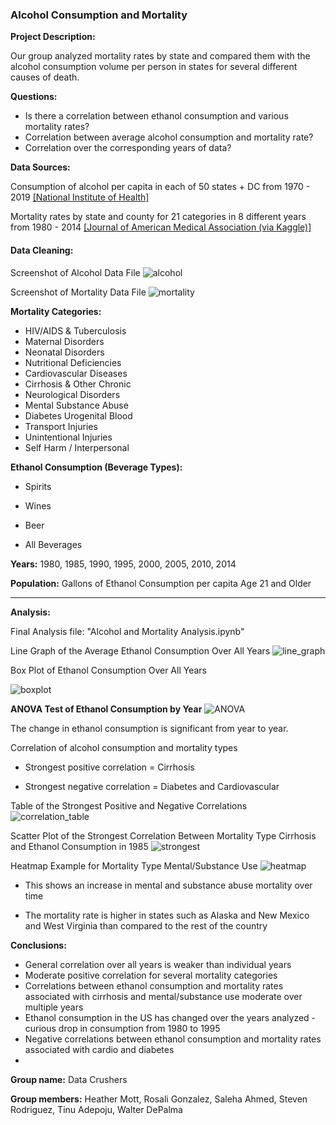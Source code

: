 ### Alcohol Consumption and Mortality

**Project Description:**

Our group analyzed mortality rates by state and compared them with the alcohol consumption volume per person in states for several different causes of death.



**Questions:**

* Is there a correlation between ethanol consumption and various mortality rates?
* Correlation between average alcohol consumption and mortality rate?
* Correlation over the corresponding years of data?



**Data Sources:**

Consumption of alcohol per capita in each of 50 states + DC from 1970 - 2019 [[National Institute of Health]](https://pubs.niaaa.nih.gov/publications/surveillance117/pcyr1970-2019.txt)

Mortality rates by state and county for 21 categories in 8 different years from 1980 - 2014 [[Journal of American Medical Association (via Kaggle)]](https://www.kaggle.com/IHME/us-countylevel-mortality)



#### **Data Cleaning:** 

Screenshot of Alcohol Data File
![alcohol](Images/screenshot_alcohol_file.png)

Screenshot of Mortality Data File
![mortality](Images/screenshot_mortality_file.png)

**Mortality Categories:**

* HIV/AIDS & Tuberculosis
* Maternal Disorders
* Neonatal Disorders
* Nutritional Deficiencies
* Cardiovascular Diseases
* Cirrhosis & Other Chronic
* Neurological Disorders
* Mental Substance Abuse
* Diabetes Urogenital Blood
* Transport Injuries
* Unintentional Injuries
* Self Harm / Interpersonal

**Ethanol Consumption (Beverage Types):**

* Spirits

* Wines

* Beer

* All Beverages

**Years:** 1980, 1985, 1990, 1995, 2000, 2005, 2010, 2014

**Population:** Gallons of Ethanol Consumption per capita Age 21 and Older

****



**Analysis:**

Final Analysis file: "Alcohol and Mortality Analysis.ipynb"

Line Graph of the Average Ethanol Consumption Over All Years
![line_graph](Images/Avg_Ethanol_allyears.png)

Box Plot of Ethanol Consumption Over All Years

![boxplot](Images/BoxPlot_allyears.png)

**ANOVA Test of Ethanol Consumption by Year**
![ANOVA](Images/screenshot_ANOVA.png)

The change in ethanol consumption is significant from year to year.

Correlation of alcohol consumption and mortality types

* Strongest positive correlation = Cirrhosis

* Strongest negative correlation = Diabetes and Cardiovascular

Table of the Strongest Positive and Negative Correlations
 ![correlation_table](Images/correlation_table_strongest_positive.png)

Scatter Plot of the Strongest Correlation Between Mortality Type Cirrhosis and Ethanol Consumption in 1985
  ![strongest](Images/Cirrhosis_scatter_1985.png)

Heatmap Example for Mortality Type Mental/Substance Use
![heatmap](Images/heatmap.png)
*  This shows an increase in mental and substance abuse mortality over time

*  The mortality rate is higher in states such as Alaska and New Mexico and West Virginia than compared to the rest of the country

**Conclusions:**

* General correlation over all years is weaker than individual years
* Moderate positive correlation for several mortality categories
* Correlations between ethanol consumption and mortality rates associated with cirrhosis and mental/substance use moderate over multiple years
* Ethanol consumption in the US has changed over the years analyzed - curious drop in consumption from 1980 to 1995
* Negative correlations between ethanol consumption and mortality rates associated with cardio and diabetes
*  
**Group name:** Data Crushers

**Group members:** Heather Mott, Rosali Gonzalez, Saleha Ahmed, Steven Rodriguez, Tinu Adepoju, Walter DePalma



